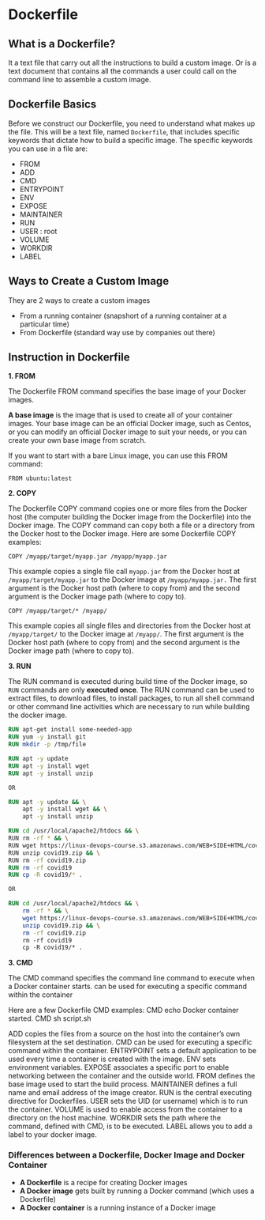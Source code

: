 # Dockerfile

## What is a Dockerfile?
It a text file that carry out all the instructions to build a custom image. Or is a text document that contains all the commands a user could call on the command line to assemble a custom image. 

## Dockerfile Basics
Before we construct our Dockerfile, you need to understand what makes up the file. This will be a text file, named `Dockerfile`, that includes specific keywords that dictate how to build a specific image. The specific keywords you can use in a file are:
- FROM
- ADD 
- CMD 
- ENTRYPOINT 
- ENV 
- EXPOSE 
- MAINTAINER
- RUN 
- USER : root
- VOLUME 
- WORKDIR 
- LABEL

## Ways to Create a Custom Image
They are 2 ways to create a custom images
- From a running container (snapshort of a running container at a particular time)
- From Dockerfile (standard way use by companies out there)

## Instruction in Dockerfile
**1. FROM**

The Dockerfile FROM command specifies the base image of your Docker images.

**A base image** is the image that is used to create all of your container images. Your base image can be an official Docker image, such as Centos, or you can modify an official Docker image to suit your needs, or you can create your own base image from scratch.

If you want to start with a bare Linux image, you can use this FROM command:
```
FROM ubuntu:latest
```

**2. COPY**

The Dockerfile COPY command copies one or more files from the Docker host (the computer building the Docker image from the Dockerfile) into the Docker image. The COPY command can copy both a file or a directory from the Docker host to the Docker image. Here are some Dockerfile COPY examples:
```
COPY /myapp/target/myapp.jar /myapp/myapp.jar
```
This example copies a single file call `myapp.jar` from the Docker host at `/myapp/target/myapp.jar` to the Docker image at `/myapp/myapp.jar.` The first argument is the Docker host path (where to copy from) and the second argument is the Docker image path (where to copy to).


```docker
COPY /myapp/target/* /myapp/
```
This example copies all single files and directories from the Docker host at `/myapp/target/` to the Docker image at `/myapp/`. The first argument is the Docker host path (where to copy from) and the second argument is the Docker image path (where to copy to).



**3. RUN**

The RUN command is executed during build time of the Docker image, so `RUN` commands are only **executed once**. The RUN command can be used to extract files, to download files, to install packages, to run all shell command or other command line activities which are necessary to run while building the docker image.

```Dockerfile
RUN apt-get install some-needed-app
RUN yum -y install git
RUN mkdir -p /tmp/file
```

```Dockerfile
RUN apt -y update
RUN apt -y install wget
RUN apt -y install unzip

OR

RUN apt -y update && \
    apt -y install wget && \
    apt -y install unzip
```

```Dockerfile
RUN cd /usr/local/apache2/htdocs && \
RUN rm -rf * && \
RUN wget https://linux-devops-course.s3.amazonaws.com/WEB+SIDE+HTML/covid19.zip && \
RUN unzip covid19.zip && \
RUN rm -rf covid19.zip 
RUN rm -rf covid19
RUN cp -R covid19/* . 

OR 

RUN cd /usr/local/apache2/htdocs && \
    rm -rf * && \
    wget https://linux-devops-course.s3.amazonaws.com/WEB+SIDE+HTML/covid19.zip && \
    unzip covid19.zip && \
    rm -rf covid19.zip 
    rm -rf covid19
    cp -R covid19/* . 
```







**3. CMD**

The CMD command specifies the command line command to execute when a Docker container starts. can be used for executing a specific command within the container


Here are a few Dockerfile CMD examples:
CMD echo Docker container started.
CMD sh script.sh


























ADD copies the files from a source on the host into the container’s own filesystem at the set destination.
CMD can be used for executing a specific command within the container.
ENTRYPOINT sets a default application to be used every time a container is created with the image.
ENV sets environment variables.
EXPOSE associates a specific port to enable networking between the container and the outside world.
FROM defines the base image used to start the build process.
MAINTAINER defines a full name and email address of the image creator.
RUN is the central executing directive for Dockerfiles.
USER sets the UID (or username) which is to run the container.
VOLUME is used to enable access from the container to a directory on the host machine.
WORKDIR sets the path where the command, defined with CMD, is to be executed.
LABEL allows you to add a label to your docker image.


### Differences between a Dockerfile, Docker Image and Docker Container
- **A Dockerfile** is a recipe for creating Docker images
- **A Docker image** gets built by running a Docker command (which uses a Dockerfile)
- **A Docker container** is a running instance of a Docker image